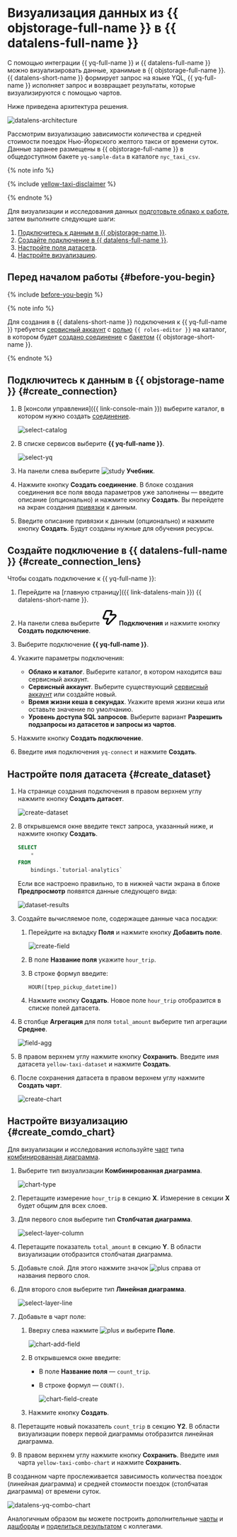 # Визуализация данных из {{ objstorage-full-name }} в {{ datalens-full-name }}

С помощью интеграции {{ yq-full-name }} и {{ datalens-full-name }} можно визуализировать данные, хранимые в {{ objstorage-full-name }}. {{ datalens-short-name }} формирует запрос на языке YQL, {{ yq-full-name }} исполняет запрос и возвращает результаты, которые визуализируются с помощью чартов.

Ниже приведена архитектура решения.

![datalens-architecture](../../_assets/datalens/data-lens-architecture.png)

Рассмотрим визуализацию зависимости количества и средней стоимости поездок Нью-Йоркского желтого такси от времени суток. Данные заранее размещены в {{ objstorage-full-name }} в общедоступном бакете `yq-sample-data` в каталоге `nyc_taxi_csv`.

{% note info %}

{% include [yellow-taxi-disclaimer](../../_includes/datalens/yellow-taxi-disclaimer.md) %}

{% endnote %}

Для визуализации и исследования данных [подготовьте облако к работе](#before-you-begin), затем выполните следующие шаги:

1. [Подключитесь к данным в {{ objstorage-name }}](#create_connection).
1. [Создайте подключение в {{ datalens-full-name }}](#create_connection_lens).
1. [Настройте поля датасета](#create_dataset).
1. [Настройте визуализацию](#create_comdo_chart).

## Перед началом работы {#before-you-begin}

{% include [before-you-begin](../_tutorials_includes/before-you-begin.md) %}

{% note info %}

Для создания в {{ datalens-short-name }} подключения к {{ yq-full-name }} требуется [сервисный аккаунт](../../iam/concepts/users/service-accounts.md) с [ролью](../../iam/operations/sa/assign-role-for-sa.md) `{{ roles-editor }}` на каталог, в котором будет [создано соединение](#create_connection) с [бакетом](../../storage/concepts/bucket.md) {{ objstorage-short-name }}.

{% endnote %}

## Подключитесь к данным в {{ objstorage-name }} {#create_connection}

1. В [консоли управления]({{ link-console-main }}) выберите каталог, в котором нужно создать [соединение](../../query/concepts/glossary.md#connection).

   ![select-catalog](../../_assets/datalens/yandex-query-visualization/select-catalog.png)

1. В списке сервисов выберите **{{ yq-full-name }}**.

   ![select-yq](../../_assets/datalens/yandex-query-visualization/select-yq.png)

1. На панели слева выберите ![study](../../_assets/query/study.svg) **Учебник**.
1. Нажмите кнопку **Создать соединение**. В блоке создания соединения все поля ввода параметров уже заполнены — введите описание (опционально) и нажмите кнопку **Создать**. Вы перейдете на экран создания [привязки](../../query/concepts/glossary.md#binding) к данным.
1. Введите описание привязки к данным (опционально) и нажмите кнопку **Создать**. Будут созданы нужные для обучения ресурсы.

## Создайте подключение в {{ datalens-full-name }} {#create_connection_lens}

Чтобы создать подключение к {{ yq-full-name }}:

1. Перейдите на [главную страницу]({{ link-datalens-main }}) {{ datalens-short-name }}.
1. На панели слева выберите ![image](../../_assets/datalens/connections.svg) **Подключения** и нажмите кнопку **Создать подключение**.
1. Выберите подключение **{{ yq-full-name }}**.
1. Укажите параметры подключения:

   * **Облако и каталог**. Выберите каталог, в котором находится ваш сервисный аккаунт.
   * **Сервисный аккаунт**. Выберите существующий [сервисный аккаунт](../../iam/concepts/users/service-accounts.md) или создайте новый.
   * **Время жизни кеша в секундах**. Укажите время жизни кеша или оставьте значение по умолчанию.
   * **Уровень доступа SQL запросов**. Выберите вариант **Разрешить подзапросы из датасетов и запросы из чартов**.

1. Нажмите кнопку **Создать подключение**.
1. Введите имя подключения `yq-connect` и нажмите **Создать**.

## Настройте поля датасета {#create_dataset}

1. На странице создания подключения в правом верхнем углу нажмите кнопку **Создать датасет**.

   ![create-dataset](../../_assets/datalens/yandex-query-visualization/create-dataset.png)

1. В открывшемся окне введите текст запроса, указанный ниже, и нажмите кнопку **Создать**.

   ```sql
   SELECT 
       *
   FROM 
       bindings.`tutorial-analytics`
   ```

   Если все настроено правильно, то в нижней части экрана в блоке **Предпросмотр** появятся данные следующего вида:

   ![dataset-results](../../_assets/datalens/yandex-query-visualization/datalens-dataset-results.png)

1. Создайте вычисляемое поле, содержащее данные часа посадки:

   1. Перейдите на вкладку **Поля** и нажмите кнопку **Добавить поле**.

      ![create-field](../../_assets/datalens/yandex-query-visualization/create-field.png)

   1. В поле **Название поля** укажите `hour_trip`.
   1. В строке формул введите:

      ```
      HOUR([tpep_pickup_datetime])
      ```

   1. Нажмите кнопку **Создать**. Новое поле `hour_trip` отобразится в списке полей датасета.

1. В столбце **Агрегация** для поля `total_amount` выберите тип агрегации **Среднее**.

   ![field-agg](../../_assets/datalens/yandex-query-visualization/field-agg.png)

1. В правом верхнем углу нажмите кнопку **Сохранить**. Введите имя датасета `yellow-taxi-dataset` и нажмите **Создать**.
1. После сохранения датасета в правом верхнем углу нажмите **Создать чарт**.

   ![create-chart](../../_assets/datalens/yandex-query-visualization/create-chart.png)

## Настройте визуализацию {#create_comdo_chart}

Для визуализации и исследования используйте [чарт](../../datalens/concepts/chart/index.md) типа [комбинированная диаграмма](../../datalens/visualization-ref/combined-chart.md).

1. Выберите тип визуализации **Комбинированная диаграмма**.

   ![chart-type](../../_assets/datalens/yandex-query-visualization/chart-type.png)

1. Перетащите измерение `hour_trip` в секцию **X**. Измерение в секции **X** будет общим для всех слоев.
1. Для первого слоя выберите тип **Столбчатая диаграмма**.

   ![select-layer-column](../../_assets/datalens/yandex-query-visualization/select-layer-column.png)

1. Перетащите показатель `total_amount` в секцию **Y**. В области визуализации отобразится столбчатая диаграмма.
1. Добавьте слой. Для этого нажмите значок ![plus](../../_assets/datalens/plus.svg) справа от названия первого слоя.
1. Для второго слоя выберите тип **Линейная диаграмма**.

   ![select-layer-line](../../_assets/datalens/yandex-query-visualization/select-layer-line.png)

1. Добавьте в чарт поле:

   1. Вверху слева нажмите ![plus](../../_assets/datalens/plus.svg) и выберите **Поле**.

      ![chart-add-field](../../_assets/datalens/yandex-query-visualization/chart-add-field.png)

   1. В открывшемся окне введите:

      * В поле **Название поля** — `count_trip`.
      * В строке формул — `COUNT()`.

        ![chart-field-create](../../_assets/datalens/yandex-query-visualization/chart-field-create.png)

   1. Нажмите кнопку **Создать**.

1. Перетащите новый показатель `count_trip` в секцию **Y2**. В области визуализации поверх первой диаграммы отобразится линейная диаграмма.
1. В правом верхнем углу нажмите кнопку **Сохранить**. Введите имя чарта `yellow-taxi-combo-chart` и нажмите **Сохранить**.

В созданном чарте прослеживается зависимость количества поездок (линейная диаграмма) и средней стоимости поездок (столбчатая диаграмма) от времени суток.

![datalens-yq-combo-chart](../../_assets/datalens/yandex-query-visualization/datalens-yq-combo-chart.png)

Аналогичным образом вы можете построить дополнительные [чарты](../../datalens/operations/chart/create-chart.md) и [дашборды](../../datalens/operations/dashboard/create.md) и [поделиться результатом](../../datalens/concepts/datalens-public.md) с коллегами.
